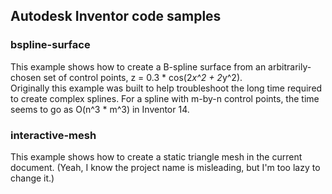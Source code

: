 ## Autodesk Inventor code samples ##

### bspline-surface ###

This example shows how to create a B-spline surface from an arbitrarily-chosen set of control points, z = 0.3 * cos(2*x^2 + 2*y^2).  
Originally this example was built to help troubleshoot the long time required to create complex splines. 
For a spline with m-by-n control points, the time seems to go as O(n^3 * m^3) in Inventor 14.

### interactive-mesh ###

This example shows how to create a static triangle mesh in the current document. (Yeah, I know the project name is misleading, but I'm too lazy to change it.)
